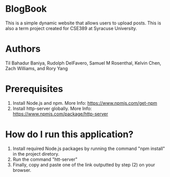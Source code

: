 # BlogBook
This is a simple dynamic website that allows users to upload posts. This is also a term project created for CSE389 at Syracuse University.

# Authors
Til Bahadur Baniya, Rudolph DelFavero, Samuel M Rosenthal, Kelvin Chen, Zach Williams, and Rory Yang

# Prerequisites
  1. Install Node.js and npm. More Info: https://www.npmjs.com/get-npm
  2. Install http-server globally. More Info: https://www.npmjs.com/package/http-server
  
  
# How do I run this application?
1. Install required Node.js packages by running the command "npm install" in the project diretory.
2. Run the command "htt-server" 
3. Finally, copy and paste one of the link outputted by step (2) on your browser.

